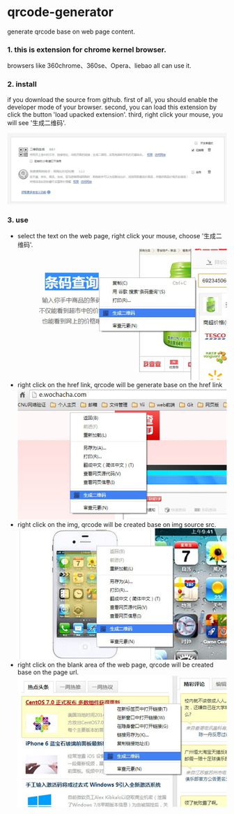 qrcode-generator
================

generate qrcode base on web page content.

### 1. this is extension for chrome kernel browser.

browsers like 360chrome、360se、Opera、liebao all can use it.

### 2. install

if you download the source from github. first of all, you should enable the developer mode of your browser. second, you can load this extension by click the button 'load upacked extension'. third, right click your mouse, you will see '生成二维码'.

![image](https://github.com/sternzhang/qrcode-generator/raw/master/screenshots/install.jpg)

### 3. use

+ select the text on the web page, right click your mouse, choose '生成二维码'.
![image](https://github.com/sternzhang/qrcode-generator/raw/master/screenshots/1.png)
+ right click on the href link, qrcode will be generate base on the href link
![image](https://github.com/sternzhang/qrcode-generator/raw/master/screenshots/2.png)
+ right click on the img, qrcode will be created base on img source src.
![image](https://github.com/sternzhang/qrcode-generator/raw/master/screenshots/3.png)
+ right click on the blank area of the web page, qrcode will be created base on the page url.
![image](https://github.com/sternzhang/qrcode-generator/raw/master/screenshots/4.png)
